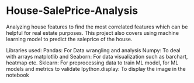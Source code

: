 # House-SalePrice-Analysis
Analyzing house features to find the most correlated features which can be helpful for real estate purposes.
This project also covers using machine learning model to predict the saleprice of the house.

Libraries used:
Pandas: For Data wrangling and analysis
Numpy: To deal with arrays
matplotlib and Seaborn: For data visualization such as barchart, heatmap etc.
Sklearn: For preprocessing data to train ML model, for ML models and metrics to validate 
Ipython.display: To display the image in the notebook





